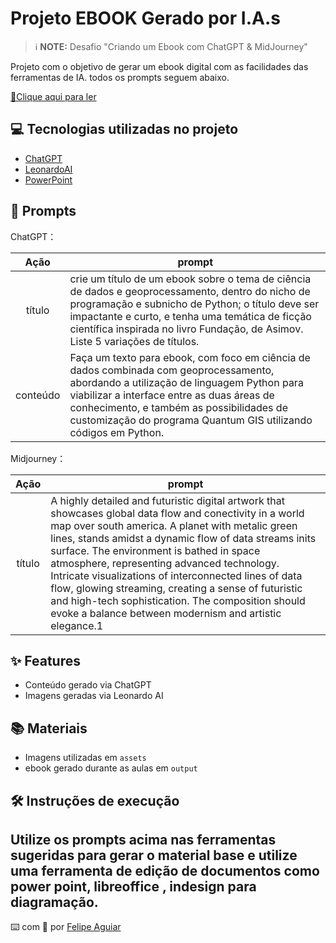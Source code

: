 # Projeto EBOOK Gerado por I.A.s


 > ℹ️ **NOTE:** Desafio "Criando um Ebook com ChatGPT & MidJourney"

Projeto com o objetivo de gerar um ebook digital com as facilidades das ferramentas de IA. todos os prompts
seguem abaixo.

<a href="https://github.com/felipeAguiarCode/prompts-recipe-to-create-a-ebook/blob/main/output/ebook%20-%20css%20jedi%20output.pdf" title="View PDF now"> 📕Clique aqui para ler</a>

## 💻 Tecnologias utilizadas no projeto

- [ChatGPT](https://chat.openai.com/) 
- [LeonardoAI](https://app.leonardo.ai/)
- [PowerPoint](https://www.microsoft.com/en/microsoft-365/powerpoint)

## 🧠 Prompts


ChatGPT：

|   Ação   | prompt                                                                                                                                                                                                                                                                         |
| :------: | ------------------------------------------------------------------------------------------------------------------------------------------------------------------------------------------------------------------------------------------------------------------------------ |
|  título  | crie um título de um ebook sobre o tema de ciência de dados e geoprocessamento, dentro do nicho de programação e subnicho de Python; o título deve ser impactante e curto, e tenha uma temática de ficção científica inspirada no livro Fundação, de Asimov. Liste 5 variações de títulos.                                                        |
| conteúdo | Faça um texto para ebook, com foco em ciência de dados combinada com geoprocessamento, abordando a utilização de linguagem Python para viabilizar a interface entre as duas áreas de conhecimento, e também as possibilidades de customização do programa Quantum GIS utilizando códigos em Python. |


Midjourney：

|  Ação  | prompt                                                                                 |
| :----: | -------------------------------------------------------------------------------------- |
| título | A highly detailed and futuristic digital artwork that showcases global data flow and conectivity in a world map over south america. A planet with metalic green lines, stands amidst a dynamic flow of data streams inits surface. The environment is bathed in space atmosphere, representing advanced technology. Intricate visualizations of interconnected lines of data flow, glowing streaming, creating a sense of futuristic and high-tech sophistication. The composition should evoke a balance between modernism and artistic elegance.1 |

## ✨ Features

- Conteúdo gerado via ChatGPT
- Imagens geradas via Leonardo AI

## 📚 Materiais

- Imagens utilizadas em `assets`
- ebook gerado durante as aulas em `output`

## 🛠️ Instruções de execução

Utilize os prompts acima nas ferramentas sugeridas para gerar o material base e utilize uma ferramenta de edição de documentos como power point, libreoffice , indesign para diagramação.
---

⌨️ com 💜 por [Felipe Aguiar](https://github.com/felipeAguiarCode)
